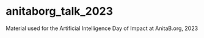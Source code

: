 # anitaborg_talk_2023
Material used for the Artificial Intelligence Day of Impact at AnitaB.org, 2023
